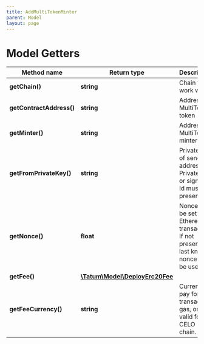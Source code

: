 ```yaml
---
title: AddMultiTokenMinter
parent: Model
layout: page
---
```


# Model Getters

Method name | Return type | Description | Notes
------------ | ------------- | ------------- | -------------
**getChain()** | **string** | Chain to work with. |
**getContractAddress()** | **string** | Address of MultiToken token |
**getMinter()** | **string** | Address of MultiToken minter |
**getFromPrivateKey()** | **string** | Private key of sender address. Private key, or signature Id must be present. |
**getNonce()** | **float** | Nonce to be set to Ethereum transaction. If not present, last known nonce will be used. | [optional]
**getFee()** | [**\Tatum\Model\DeployErc20Fee**](../DeployErc20Fee) |  | [optional]
**getFeeCurrency()** | **string** | Currency to pay for transaction gas, only valid for CELO chain. | [optional]

